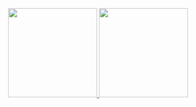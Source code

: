 <div align="center">
  <a href="https://github.com/MarcosLutero">
  <img height="180em" src="https://github-readme-stats.vercel.app/api?username=marcoslutero&show_icons=true&theme=synthwave&include_all_commits=true&count_private=true"/>
  <img height="180em" src="https://github-readme-stats.vercel.app/api/top-langs/?username=marcoslutero&layout=compact&langs_count=7&theme=synthwave&include_all_commits"/>
</div>

